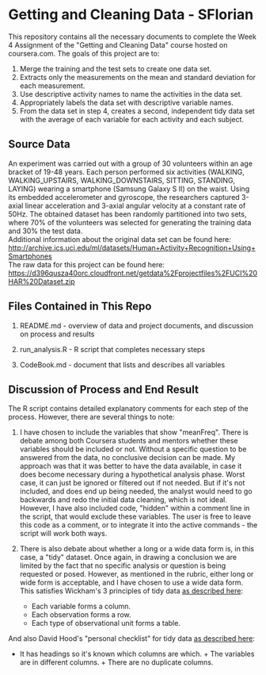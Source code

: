 Getting and Cleaning Data - SFlorian
====================================

This repository contains all the necessary documents to complete the
Week 4 Assignment of the "Getting and Cleaning Data" course hosted on
coursera.com. The goals of this project are to:  
1. Merge the training and the test sets to create one data set.  
2. Extracts only the measurements on the mean and standard deviation for
each measurement.  
3. Use descriptive activity names to name the activities in the data
set.  
4. Appropriately labels the data set with descriptive variable names.  
5. From the data set in step 4, creates a second, independent tidy data
set with the average of each variable for each activity and each
subject.

Source Data
-----------

An experiment was carried out with a group of 30 volunteers within an
age bracket of 19-48 years. Each person performed six activities
(WALKING, WALKING\_UPSTAIRS, WALKING\_DOWNSTAIRS, SITTING, STANDING,
LAYING) wearing a smartphone (Samsung Galaxy S II) on the waist. Using
its embedded accelerometer and gyroscope, the researchers captured
3-axial linear acceleration and 3-axial angular velocity at a constant
rate of 50Hz. The obtained dataset has been randomly partitioned into
two sets, where 70% of the volunteers was selected for generating the
training data and 30% the test data.  
Additional information about the original data set can be found here:
<http://archive.ics.uci.edu/ml/datasets/Human+Activity+Recognition+Using+Smartphones>  
The raw data for this project can be found here:
<https://d396qusza40orc.cloudfront.net/getdata%2Fprojectfiles%2FUCI%20HAR%20Dataset.zip>

Files Contained in This Repo
----------------------------

1.  README.md - overview of data and project documents, and discussion
    on process and results

2.  run\_analysis.R - R script that completes necessary steps

3.  CodeBook.md - document that lists and describes all variables

Discussion of Process and End Result
------------------------------------

The R script contains detailed explanatory comments for each step of the
process. However, there are several things to note:

1.  I have chosen to include the variables that show "meanFreq". There
    is debate among both Coursera students and mentors whether these
    variables should be included or not. Without a specific question to
    be answered from the data, no conclusive decision can be made. My
    approach was that it was better to have the data available, in case
    it does become necessary during a hypothetical analysis phase. Worst
    case, it can just be ignored or filtered out if not needed. But if
    it's not included, and does end up being needed, the analyst would
    need to go backwards and redo the initial data cleaning, which is
    not ideal.  
    However, I have also included code, "hidden" within a comment line
    in the script, that would exclude these variables. The user is free
    to leave this code as a comment, or to integrate it into the active
    commands - the script will work both ways.

2.  There is also debate about whether a long or a wide data form is, in
    this case, a "tidy" dataset. Once again, in drawing a conclusion we
    are limited by the fact that no specific analysis or question is
    being requested or posed. However, as mentioned in the rubric,
    either long or wide form is acceptable, and I have chosen to use a
    wide data form. This satisfies Wickham's 3 principles of tidy data
    [as described here](vita.had.co.nz/papers/tidy-data.pdf):
    -   Each variable forms a column.
    -   Each observation forms a row.
    -   Each type of observational unit forms a table.

And also David Hood's "personal checklist" for tidy data [as described
here](https://thoughtfulbloke.wordpress.com/2015/09/09/getting-and-cleaning-the-assignment/):
+ It has headings so it's known which columns are which. + The variables
are in different columns. + There are no duplicate columns.
